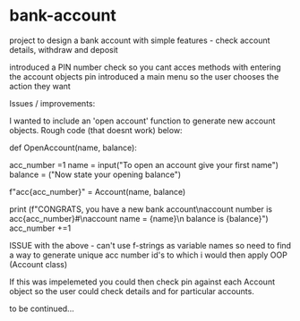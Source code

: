 # bank-account

project to design a bank account with simple features - check account details, withdraw and deposit

introduced a PIN number check so you cant acces methods with entering the account objects pin
introduced a main menu so the user chooses the action they want

Issues / improvements:

I wanted to include an 'open account' function to generate new account objects. Rough code (that doesnt work) below:

 def OpenAccount(name, balance):

  acc_number =1
  name = input("To open an account give your first name")
  balance = ("Now state your opening balance")

  f"acc{acc_number}" = Account(name, balance)
  

  print (f"CONGRATS, you have a new bank account\naccount number is acc{acc_number}#\naccount name = {name}\n balance is {balance}")
  acc_number +=1
  
  ISSUE with the above - can't use f-strings as variable names so need to find a way to generate unique acc number id's to which i would then apply OOP (Account class)
  
  If this was impelemeted you could then check pin against each Account object so the user could check details and for particular accounts.
  
  to be continued...
  
  
